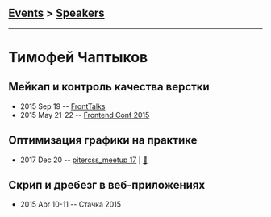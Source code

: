 ## [Events](../README.md) > [Speakers](../speakers.md)
---

# Тимофей Чаптыков

## Мейкап и контроль качества верстки
- 2015 Sep 19 -- [FrontTalks](https://events.yandex.ru/lib/talks/3058/)    
- 2015 May 21-22 -- [Frontend Conf 2015](https://www.youtube.com/watch?v=SKtJu8x5Kjg)    
## Оптимизация графики на практике
- 2017 Dec 20 -- [pitercss_meetup 17](https://www.youtube.com/watch?v=7QhaoAPG4q4)  | [:notebook:](https://pitercss.ru/17/pres/graphics.pdf)  
## Скрип и дребезг в веб-приложениях
- 2015 Apr 10-11 -- Стачка 2015    
